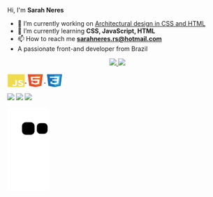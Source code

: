 
  Hi, I'm **Sarah Neres**
  
- 🔭 I’m currently working on [Architectural design in CSS and HTML](https://github.com/SarahNeres/ProjetodeArquitetura)
- 🌱 I’m currently learning **CSS, JavaScript, HTML**
- 📫 How to reach me **sarahneres.rs@hotmail.com**
- A passionate front-and developer from Brazil

<div align="center">
  <a href="github.com/SarahNeres">
  <img height="180em" src="https://github-readme-stats.vercel.app/api?username=SarahNeres&show_icons=true&theme=dracula&include_all_commits=true&count_private=true"/>
  <img height="180em" src="https://github-readme-stats.vercel.app/api/top-langs/?username=SarahNeres&layout=compact&langs_count=7&theme=dracula"/>
</div>
  
  <div style="display: inline_block"><br>
  <img align="center" alt="SarahNeres-Js" height="30" width="40" src="https://raw.githubusercontent.com/devicons/devicon/master/icons/javascript/javascript-plain.svg">
  <img align="center" alt="SarahNeres-HTML" height="30" width="40" src="https://raw.githubusercontent.com/devicons/devicon/master/icons/html5/html5-original.svg">
  <img align="center" alt="SarahNeres-CSS" height="30" width="40" src="https://raw.githubusercontent.com/devicons/devicon/master/icons/css3/css3-original.svg">

</div>
  
<div> 
 
  <a href="https://instagram.com/saarahneris?igshid=YmMyMTA2M2Y=" target="_blank"><img src="https://img.shields.io/badge/-Instagram-%23E4405F?style=for-the-badge&logo=instagram&logoColor=white" target="_blank"></a>
  <a href = "mailto:sarahneres.rs@hotmail.com"><img src="https://img.shields.io/badge/-Gmail-%23333?style=for-the-badge&logo=gmail&logoColor=white" target="_blank"></a>
  <a href="https://www.linkedin.com/in/sarah-neres-6a7229241/" target="_blank"><img src="https://img.shields.io/badge/-LinkedIn-%230077B5?style=for-the-badge&logo=linkedin&logoColor=white" target="_blank"></a> 
 
  ![Snake animation](https://github.com/rafaballerini/rafaballerini/blob/output/github-contribution-grid-snake.svg)
 
</div>
